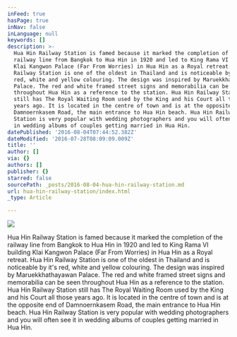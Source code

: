 ```yaml
---
inFeed: true
hasPage: true
inNav: false
inLanguage: null
keywords: []
description: >-
  Hua Hin Railway Station is famed because it marked the completion of the
  railway line from Bangkok to Hua Hin in 1920 and led to King Rama VI building
  Klai Kangwon Palace (Far From Worries) in Hua Hin as a Royal retreat. Hua Hin
  Railway Station is one of the oldest in Thailand and is noticeable by it's
  red, white and yellow colouring. The design was inspired by Maruekkhathayawan
  Palace. The red and white framed street signs and memorabilia can be seen
  throughout Hua Hin as a reference to the station. Hua Hin Railway Station
  still has The Royal Waiting Room used by the King and his Court all those
  years ago. It is located in the centre of town and is at the opposite end of
  Damnoernkasem Road, the main entrance to Hua Hin beach. Hua Hin Railway
  Station is very popular with wedding photographers and you will often see it
  in wedding albums of couples getting married in Hua Hin.
datePublished: '2016-08-04T07:44:52.382Z'
dateModified: '2016-07-28T08:09:09.009Z'
title: ''
author: []
via: {}
authors: []
publisher: {}
starred: false
sourcePath: _posts/2016-08-04-hua-hin-railway-station.md
url: hua-hin-railway-station/index.html
_type: Article

---
```

![](https://the-grid-user-content.s3-us-west-2.amazonaws.com/559f6df3-bc88-44a5-a431-55240c66a346.jpg)

Hua Hin Railway Station is famed because it marked the completion of the railway line from Bangkok to Hua Hin in 1920 and led to King Rama VI building Klai Kangwon Palace (Far From Worries) in Hua Hin as a Royal retreat. Hua Hin Railway Station is one of the oldest in Thailand and is noticeable by it's red, white and yellow colouring. The design was inspired by Maruekkhathayawan Palace. The red and white framed street signs and memorabilia can be seen throughout Hua Hin as a reference to the station. Hua Hin Railway Station still has The Royal Waiting Room used by the King and his Court all those years ago. It is located in the centre of town and is at the opposite end of Damnoernkasem Road, the main entrance to Hua Hin beach. Hua Hin Railway Station is very popular with wedding photographers and you will often see it in wedding albums of couples getting married in Hua Hin.